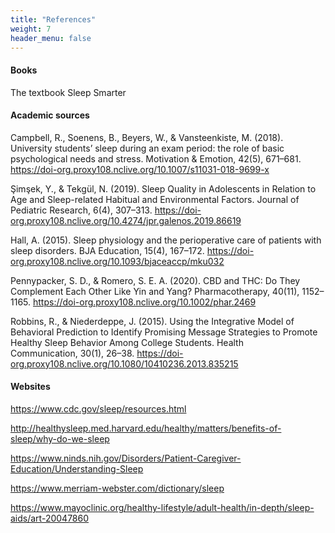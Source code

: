 ```yaml
---
title: "References"
weight: 7
header_menu: false
---
```


#### Books
The textbook
Sleep Smarter 

#### Academic sources

Campbell, R., Soenens, B., Beyers, W., & Vansteenkiste, M. (2018). University students’ sleep during an exam period: the role of basic psychological needs and stress. Motivation & Emotion, 42(5), 671–681. https://doi-org.proxy108.nclive.org/10.1007/s11031-018-9699-x 


Şimşek, Y., & Tekgül, N. (2019). Sleep Quality in Adolescents in Relation to Age and Sleep-related Habitual and Environmental Factors. Journal of Pediatric Research, 6(4), 307–313. https://doi-org.proxy108.nclive.org/10.4274/jpr.galenos.2019.86619

Hall, A. (2015). Sleep physiology and the perioperative care of patients with sleep disorders. BJA Education, 15(4), 167–172. https://doi-org.proxy108.nclive.org/10.1093/bjaceaccp/mku032 

Pennypacker, S. D., & Romero, S. E. A. (2020). CBD and THC: Do They Complement Each Other Like Yin and Yang? Pharmacotherapy, 40(11), 1152–1165. https://doi-org.proxy108.nclive.org/10.1002/phar.2469

Robbins, R., & Niederdeppe, J. (2015). Using the Integrative Model of Behavioral Prediction to Identify Promising Message Strategies to Promote Healthy Sleep Behavior Among College Students. Health Communication, 30(1), 26–38. https://doi-org.proxy108.nclive.org/10.1080/10410236.2013.835215

#### Websites

https://www.cdc.gov/sleep/resources.html 

http://healthysleep.med.harvard.edu/healthy/matters/benefits-of-sleep/why-do-we-sleep 

https://www.ninds.nih.gov/Disorders/Patient-Caregiver-Education/Understanding-Sleep 

https://www.merriam-webster.com/dictionary/sleep 

https://www.mayoclinic.org/healthy-lifestyle/adult-health/in-depth/sleep-aids/art-20047860 
